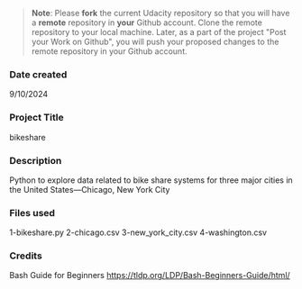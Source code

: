 >**Note**: Please **fork** the current Udacity repository so that you will have a **remote** repository in **your** Github account. Clone the remote repository to your local machine. Later, as a part of the project "Post your Work on Github", you will push your proposed changes to the remote repository in your Github account.

### Date created
9/10/2024

### Project Title
bikeshare

### Description
Python to explore data related to bike share systems for three major cities in the United States—Chicago, New York City

### Files used
1-bikeshare.py
2-chicago.csv
3-new_york_city.csv
4-washington.csv

### Credits
Bash Guide for Beginners
https://tldp.org/LDP/Bash-Beginners-Guide/html/

